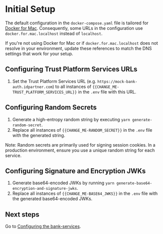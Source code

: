 # Initial Setup
The default configuration in the `docker-compose.yaml` file is tailored for [Docker for Mac](https://docs.docker.com/desktop/install/mac-install/). Consequently, some URLs in the configuration use `docker.for.mac.localhost` instead of `localhost`. 

If you're not using Docker for Mac or if `docker.for.mac.localhost` does not resolve in your environment, update these references to match the DNS settings that work for your setup.

## Configuring Trust Platform Services URLs
1. Set the Trust Platform Services URL (e.g. `https://mock-bank-auth.idpartner.com`) to all instances of `{{CHANGE_ME-TRUST_PLATFORM_SERVICES_URL}}` in the `.env` file with this URL.

## Configuring Random Secrets
1. Generate a high-entropy random string by executing `yarn generate-random-secret`.
1. Replace all instances of `{{CHANGE_ME-RANDOM_SECRET}}` in the `.env` file with the generated string.

Note: Random secrets are primarily used for signing session cookies. In a production environment, ensure you use a unique random string for each service.

## Configuring Signature and Encryption JWKs
1. Generate base64-encoded JWKs by running `yarn generate-base64-encryption-and-signature-jwks`.
2. Replace all instances of `{{CHANGE_ME-BASE64_JWKS}}` in the `.env` file with the generated base64-encoded JWKs.

## Next steps
Go to [Configuring the bank-services](configuring-bank-services.md).